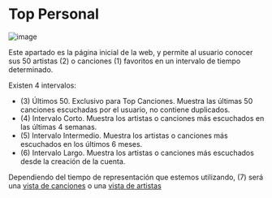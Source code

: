 # Top Personal

![image](https://user-images.githubusercontent.com/10118909/176429518-cdd1c298-14ea-4ca7-a645-e4c74e57c35c.png)

Este apartado es la página inicial de la web, y permite al usuario conocer sus 50 artistas (2) o canciones (1) favoritos en un intervalo de tiempo determinado.

Existen 4 intervalos:

- (3) Últimos 50. Exclusivo para Top Canciones. Muestra las últimas 50 canciones escuchadas por el usuario, no contiene duplicados.
- (4) Intervalo Corto. Muestra los artistas o canciones más escuchados en las últimas 4 semanas.
- (5) Intervalo Intermedio. Muestra los artistas o canciones más escuchados en los últimos 6 meses.
- (6) Intervalo Largo. Muestra los artistas o canciones más escuchados desde la creación de la cuenta.

Dependiendo del tiempo de representación que estemos utilizando, (7) será una [vista de canciones](./views/trackView.md) o una [vista de artistas](./views/artistView.md)
